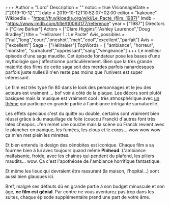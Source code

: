 +++
Author = "Lord"
Description = ""
notoc = true
VisionnageDate = ["2019-10-12",""]
date = 2019-10-12T10:52:07+02:00
editor = "kakoune"
Wikipedia = "https://fr.wikipedia.org/wiki/Le_Pacte_(film,_1987)"
Imdb = "https://www.imdb.com/title/tt0093177/reference"
year = ["1987"]
Directors = ["Clive Barker"]
Actors = ["Clare Higgins","Ashley Laurence","Doug Bradley"]
title = "Hellraiser 1 : Le Pacte"
Avis_possibles = ["nul","long","court","oneshot","meh","cool","excellent","parfait"]
Avis = ["excellent"] 
Saga = ["Hellraiser"]
TopWords = [ "ambiance", "horreur", "monstre", "surnaturel","oppressant","sang","vengeance"]
+++
Le meilleur épisode d'une saga maudite.
Cet épisode fondateur pose les bases d'une mythologie que j'affectionne particulièrement.
Bien que la très grande majorité des films de cette saga soit des merdes parfois nanardesques parfois juste nulles il n'en reste pas moins que l'univers est super intéressant.

Le film est très typé fin 80 dans le look des personnages et le jeu des acteurs est vraiment … bof voir à côté de la plaque.
Les décors sont plutôt basiques mais la musique est vraiment cool : très atmosphèrique avec [un thême](https://invidio.us/watch?v=y6gPWL8B58M) qui participe en grande partie à l'ambiance intrigante surnaturelle.

Les effets spéciaux c'est du quitte ou double, certains sont vraiment bien réussi grâce à du maquillage de folie (coucou Franck) d'autres font très latex cheapos.
J'en remet une couche mais la scène où Franck revient avec le plancher en panique, les fumées, les clous et le corps… wow wow wow ça m'en met plein les mirettes.

Et bien entendu le design des cénobites est iconique.
Chaque film a sa fournée bien à lui avec toujours quand même **Pinhead**.
L'ambiance malfaisante, froide, avec les chaînes qui pendent du plafond, les piliers maudits… wow.
Ça c'est l'apothéose de l'ambiance horrifique fantastique.

Et même les lieux qui devraient être rassurant (la maison, l'hopital…) sont aussi bien glauques ici.

Bref, malgré ses défauts dû en grande partie à son budget minuscule et son âge, **ce film est génial**.
Par contre ne vous aventurez pas trop dans les suites, chaque épisode supplémentaire prend une part de votre âme.
